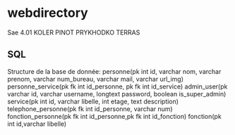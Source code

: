 # webdirectory
Sae 4.01 KOLER PINOT PRYKHODKO TERRAS


## SQL

Structure de la base de donnée:
personne(pk int id, varchar nom, varchar prenom, varchar num_bureau, varchar mail, varchar url_img)
personne_service(pk fk int id_personne, pk fk int id_service)
admin_user(pk varchar id, varchar username, longtext password, boolean is_super_admin)
service(pk int id, varchar libelle, int etage, text description)
telephone_personne(pk fk int id_personne, varchar num)
fonction_personne(pk fk int id_personne,pk fk int id_fonction)
fonction(pk int id,varchar libelle)

